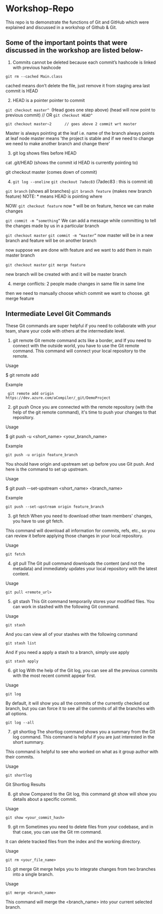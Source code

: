 ﻿# Workshop-Repo
This repo is to demonstrate the functions of Git and GitHub which were explained and discussed in a workshop of Github & Git.


## Some of the important points that were discussed in the workshop are listed below-   

1) Commits cannot be deleted because each commit’s hashcode is linked with previous hashcode

`git rm --cached Main.class`

cached means don’t delete the file, just remove it from staging area
last commit is HEAD

2) HEAD is a pointer pointer to commit

`git checkout master^ `(Head goes one step above)	(head will now point to previous commit)
// OR 
`git checkout HEAD^` 

`git checkout master~2		// goes above 2 commit wrt master`

   Master is always pointing at the leaf i.e. name of the branch always points at leaf node
   master means 'the project is stable and if we need to change we need to make another branch and change there'

3) git log shows files before HEAD

cat .git/HEAD (shows the commit id HEAD is currently pointing to)

git checkout master (comes down of commit)

4) `git log --oneline`
`git checkout 7adec83` (7adec83 : this is commit id)

`git branch` (shows all branches)
`git branch feature` (makes new branch feature) 
NOTE: * means HEAD is pointing where

NOW: 
`git checkout feature`
now * will be on feature, hence we can make changes

`git commit -m “something”`
We can add a message while committing to tell the changes made by us in a particular branch

`git checkout master`
`git commit -m “master”`
now master will be in a new branch and feature will be on another branch

now suppose we are done with feature and we want to add them in main master branch

`git checkout master`
`git merge feature`

new branch will be created with and it will be master branch

4) merge conflicts: 2 people made changes in same file in same line

then we need to manually choose which commit we want to choose. 
git merge feature


## Intermediate Level Git Commands
These Git commands are super helpful if you need to collaborate with your team, share your code with others at the intermediate level.

1) git remote
Git remote command acts like a border, and If you need to connect with the outside world, you have to use the Git remote command. This command will connect your local repository to the remote. 

Usage 

$ git remote add <shortname> <url>


Example

` git remote add origin https://dev.azure.com/aCompiler/_git/DemoProject`



2) git push
Once you are connected with the remote repository (with the help of the git remote command), it's time to push your changes to that repository.

Usage 

$ git push -u <short_name> <your_branch_name>

Example 

`git push -u origin feature_branch`


You should have origin and upstream set up before you use Git push. And here is the command to set up upstream.

Usage 

$ git push --set-upstream <short_name> <branch_name>

Example 

`git push --set-upstream origin feature_branch`



3. git fetch 
When you need to download other team members' changes, you have to use git fetch. 

This command will download all information for commits, refs, etc., so you can review it before applying those changes in your local repository.

Usage 

`git fetch` 


4. git pull
The Git pull command downloads the content (and not the metadata) and immediately updates your local repository with the latest content. 

Usage 

`git pull <remote_url>`



5. git stash
This Git command temporarily stores your modified files. You can work in stashed with the following Git command. 

Usage 

`git stash`

And you can view all of your stashes with the following command 

`git stash list`

And if you need a apply a stash to a branch, simply use apply 

`git stash apply` 



6. git log
With the help of the Git log, you can see all the previous commits with the most recent commit appear first.

Usage 

`git log` 

By default, it will show you all the commits of the currently checked out branch, but you can force it to see all the commits of all the branches with all options. 

`git log --all`



7. git shortlog
The shortlog command shows you a summary from the Git log command. This command is helpful if you are just interested in the short summary. 

This command is helpful to see who worked on what as it group author with their commits.

Usage 

`git shortlog`  

Git Shortlog Results


8. git show
Compared to the Git log, this command git show will show you details about a specific commit.

Usage 

`git show <your_commit_hash>`



9. git rm
Sometimes you need to delete files from your codebase, and in that case, you can use the Git rm command.

It can delete tracked files from the index and the working directory.

Usage 

   `git rm <your_file_name>`



10. git merge
Git merge helps you to integrate changes from two branches into a single branch. 

Usage 

`git merge <branch_name>`

This command will merge the <branch_name> into your current selected branch.


